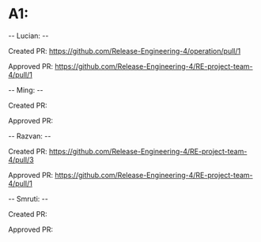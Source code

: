 # A1:

-- Lucian: --

Created PR: https://github.com/Release-Engineering-4/operation/pull/1

Approved PR: https://github.com/Release-Engineering-4/RE-project-team-4/pull/1

-- Ming: --

Created PR:

Approved PR:

-- Razvan: --

Created PR: https://github.com/Release-Engineering-4/RE-project-team-4/pull/3

Approved PR: https://github.com/Release-Engineering-4/RE-project-team-4/pull/1

-- Smruti: --

Created PR:

Approved PR: